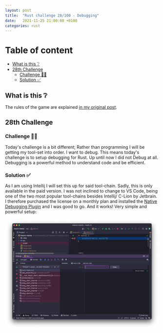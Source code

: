 ```yaml
---
layout: post
title:  "Rust challenge 28/100 - Debugging"
date:   2021-11-25 21:00:00 +0100
categories: rust
---
```



#  Table of content
<!-- MarkdownTOC autolink="true" -->

- [What is this :grey_question:](#what-is-this-grey_question)
- [28th Challenge](#28th-challenge)
	- [Challenge :bug::hammer:](#challenge-bughammer)
	- [Solution :white_check_mark:](#solution-white_check_mark)

<!-- /MarkdownTOC -->
## What is this :grey_question: 

The rules of the game are explained [in my original post](https://maebli.github.io/rust/2021/10/18/100rust.html). 

## 28th Challenge
### Challenge :bug::hammer: 

Today's challenge is a bit different; Rather than programming I will be getting my tool-set into order. I want to debug. This means today's
challenge is to setup debugging for Rust. Up until now I did not Debug at all. Debugging is a powerful method to understand code and be efficient. 

### Solution :white_check_mark:

As I am using Intellij I will set this up for said tool-chain. Sadly, this is only available in the paid version. I was not inclined
to change to VS Code, being one of the two most popular tool-chains besides Intellij/ C-Lion by Jetbrain. I therefore purchased the license
on a monthly plan and installed the [Native Debugging Plugin](https://plugins.jetbrains.com/plugin/12775-native-debugging-support) and I was
good to go. And it works! Very simple and powerful setup:

![](/assets/img/screenshot-debug.png)